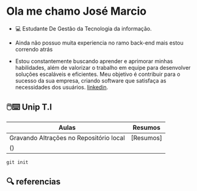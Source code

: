 # Ola me chamo José Marcio 

- 💻 Estudante De Gestão da Tecnologia da informação.

- Ainda não possuo muita experiencia no ramo back-end mais estou correndo atrás
- Estou constantemente buscando aprender e aprimorar minhas habilidades, além de valorizar o trabalho em equipe para desenvolver soluções escaláveis e eficientes. Meu objetivo é contribuir para o sucesso da sua empresa, criando software que satisfaça as necessidades dos usuários.
[linkedin](https://www.linkedin.com/in/jos%C3%A9-marcio-da-costa-rodrigues-8a1a73307/).


## 🖱️⌨️ Unip T.I

| Aulas | Resumos |
|-------|---------|
| Gravando Altrações no Repositório local | [Resumos]
() |
```
git init 
```
## 🔍 referencias